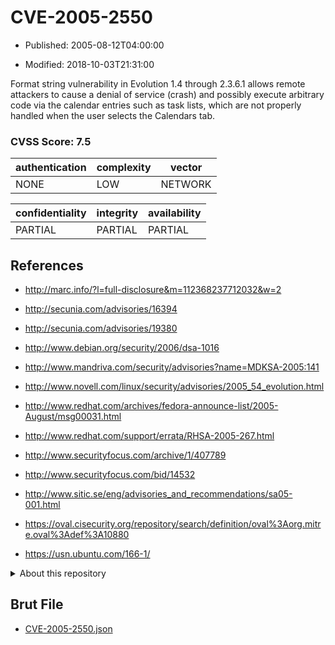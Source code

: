 # CVE-2005-2550

- Published: 2005-08-12T04:00:00

- Modified: 2018-10-03T21:31:00

Format string vulnerability in Evolution 1.4 through 2.3.6.1 allows remote attackers to cause a denial of service (crash) and possibly execute arbitrary code via the calendar entries such as task lists, which are not properly handled when the user selects the Calendars tab.

### CVSS Score: **7.5**

| authentication | complexity | vector |
| --- | --- | --- |
| NONE | LOW | NETWORK |

| confidentiality | integrity | availability |
| --- | --- | --- |
| PARTIAL | PARTIAL | PARTIAL |

## References

* http://marc.info/?l=full-disclosure&m=112368237712032&w=2

* http://secunia.com/advisories/16394

* http://secunia.com/advisories/19380

* http://www.debian.org/security/2006/dsa-1016

* http://www.mandriva.com/security/advisories?name=MDKSA-2005:141

* http://www.novell.com/linux/security/advisories/2005_54_evolution.html

* http://www.redhat.com/archives/fedora-announce-list/2005-August/msg00031.html

* http://www.redhat.com/support/errata/RHSA-2005-267.html

* http://www.securityfocus.com/archive/1/407789

* http://www.securityfocus.com/bid/14532

* http://www.sitic.se/eng/advisories_and_recommendations/sa05-001.html

* https://oval.cisecurity.org/repository/search/definition/oval%3Aorg.mitre.oval%3Adef%3A10880

* https://usn.ubuntu.com/166-1/

<details>
<summary>About this repository</summary> 

  This repository is part of the project [Live Hack CVE](https://github.com/Live-Hack-CVE). Main website can be found [www.live-hack.org](https://www.live-hack.org) 
  
  Made by [Sn0wAlice](https://github.com/Sn0wAlice) for the people that care about security and need to have a feed of the latest CVEs. Hope you enjoy it, don't forget to star the repo and follow me on [Twitter](https://twitter.com/Sn0wAlice) and [Github](https://github.com/Sn0wAlice). And that is my [personnal website](https://www.alice-snow.me/)

  - [Home Page](https://github.com/Live-Hack-CVE)
  - [Framework](https://github.com/Live-Hack-CVE/cve-framework)
  - [CVE database](https://github.com/Live-Hack-CVE/full_database)
  - [Changelog](https://github.com/Live-Hack-CVE/Changelog)
</details>

## Brut File

* [CVE-2005-2550.json](https://raw.githubusercontent.com/Live-Hack-CVE/full_database/main/cves/2005/CVE-2005-2550.json)

